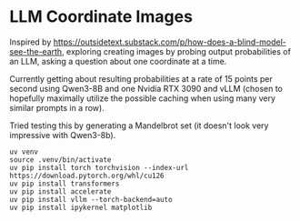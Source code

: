 # LLM Coordinate Images

Inspired by https://outsidetext.substack.com/p/how-does-a-blind-model-see-the-earth, exploring creating images by probing output probabilities of an LLM, asking a question about one coordinate at a time.

Currently getting about resulting probabilities at a rate of 15 points per second using Qwen3-8B and one Nvidia RTX 3090 and vLLM (chosen to hopefully maximally utilize the possible caching when using many very similar prompts in a row).

Tried testing this by generating a Mandelbrot set (it doesn't look very impressive with Qwen3-8b).

```
uv venv
source .venv/bin/activate
uv pip install torch torchvision --index-url https://download.pytorch.org/whl/cu126
uv pip install transformers
uv pip install accelerate
uv pip install vllm --torch-backend=auto
uv pip install ipykernel matplotlib
```
